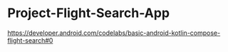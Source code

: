 # Project-Flight-Search-App
https://developer.android.com/codelabs/basic-android-kotlin-compose-flight-search#0
